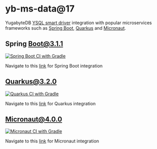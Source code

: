 # yb-ms-data@17
YugabyteDB [YSQL smart driver]((https://docs.yugabyte.com/latest/integrations/jdbc-driver/)) integration with popular microservices frameworks such as [Spring Boot](https://spring.io/projects/spring-boot), [Quarkus](https://quarkus.io/) and [Micronaut](https://micronaut.io/).

## Spring Boot@3.1.1 
[![Spring Boot CI with Gradle](../../actions/workflows/gradle-boot.yml/badge.svg?branch=main)](../../actions/workflows/gradle-boot.yml)

Navigate to this [link](springboot/) for Spring Boot integration  

## Quarkus@3.2.0
[![Quarkus CI with Gradle](../../actions/workflows/gradle-quarkus.yml/badge.svg?branch=main)](../../actions/workflows/gradle-quarkus.yml)

Navigate to this [link](quarkus/) for Quarkus integration  

## Micronaut@4.0.0
[![Micronaut CI with Gradle](../../actions/workflows/gradle-micronaut.yml/badge.svg?branch=main)](../../actions/workflows/gradle-micronaut.yml)

Navigate to this [link](micronaut/) for Micronaut integration  
